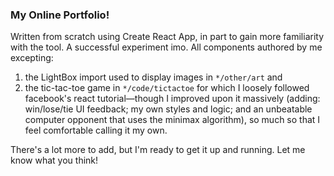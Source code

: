 ### My Online Portfolio!
Written from scratch using Create React App, in part to gain more familiarity with the tool. A successful experiment imo. All components authored by me excepting:
1. the LightBox import used to display images in ```*/other/art``` and
2. the tic-tac-toe game in ```*/code/tictactoe``` for which I loosely followed facebook's react tutorial—though I improved upon it massively (adding: win/lose/tie UI feedback; my own styles and logic; and an unbeatable computer opponent that uses the minimax algorithm), so much so that I feel comfortable calling it my own.

There's a lot more to add, but I'm ready to get it up and running. Let me know what you think!